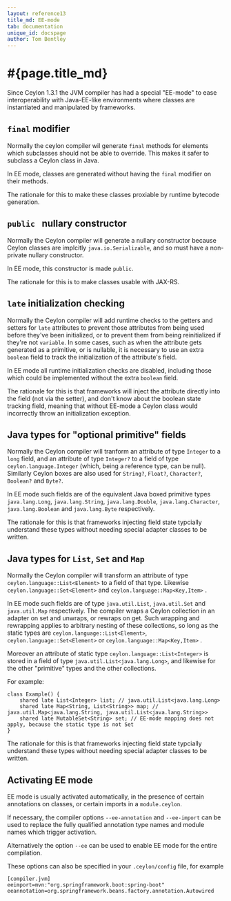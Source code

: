 ```yaml
---
layout: reference13
title_md: EE-mode
tab: documentation
unique_id: docspage
author: Tom Bentley
---
```


# #{page.title_md}

Since Ceylon 1.3.1 the JVM compiler has had a special "EE-mode" to ease interoperability
with Java-EE-like environments where classes are instantiated and manipulated by 
frameworks.

## `final` modifier

Normally the ceylon compiler wil generate `final` methods for elements which subclasses should 
not be able to override. This makes it safer to subclass a Ceylon class in Java.

In EE mode, classes are generated without having the `final` modifier on their methods.

The rationale for this to make these classes proxiable by runtime bytecode generation.

## `public ` nullary constructor

Normally the Ceylon compiler will generate a nullary constructor because Ceylon classes are 
implcitly `java.io.Serializable`, and so must have a non-private nullary constructor.

In EE mode, this constructor is made `public`.

The rationale for this is to make classes usable with JAX-RS.

## `late` initialization checking

Normally the Ceylon compiler will add runtime checks to the getters and setters for `late`
attributes to prevent those attributes from being used before they've been initialized, 
or to prevent them from being reinitialized if they're not `variable`. In some cases, such as 
when the attribute gets generated as a primitive, or is nullable, it is necessary to use an 
extra `boolean` field to track the initialization of the attribute's field.

In EE mode all runtime initialization checks are disabled, including those which could be 
implemented without the extra `boolean` field.

The rationale for this is that frameworks will inject the attribute directly into the field 
(not via the setter), and don't know about the boolean state tracking field, meaning that 
without EE-mode a Ceylon class would 
incorrectly throw an initialization exception.

## Java types for "optional primitive" fields

Normally the Ceylon compiler will tranform an attribute of type `Integer` to a `long` field, and an attribute of type
`Integer?` to a field of type `ceylon.language.Integer` (which, being a reference type, can be null). Similarly Ceylon 
boxes are also used for `String?`, `Float?`, `Character?`, `Boolean?` and `Byte?`.

In EE mode such fields are of the equivalent Java boxed primitive types
`java.lang.Long`, `java.lang.String`, `java.lang.Double`, `java.lang.Character`, 
`java.lang.Boolean` and `java.lang.Byte` respectively.

The rationale for this is that frameworks injecting field state typcially understand these types without 
needing special adapter classes to be written.

## Java types for `List`, `Set` and `Map`

Normally the Ceylon compiler will transform an attribute of type `ceylon.language::List<Element>` 
to a field of that type. Likewise `ceylon.language::Set<Element>` and `ceylon.language::Map<Key,Item>` .

In EE mode such fields are of type `java.util.List`, `java.util.Set` and `java.util.Map` respectively. 
The compiler wraps a Ceylon collection in an adapter on set and unwraps, or rewraps on get. 
Such wrapping and rewrapping applies to arbitrary nesting of these collections, so long as the 
static types are `ceylon.language::List<Element>`, `ceylon.language::Set<Element>` or `ceylon.language::Map<Key,Item>` .

Moreover an attribute of static type `ceylon.language::List<Integer>`  is stored in a field of type
`java.util.List<java.lang.Long>`, and likewise for the other "primitive" types and the other 
collections.

For example:

    class Example() {
        shared late List<Integer> list; // java.util.List<java.lang.Long>
        shared late Map<String, List<String>> map; // java.util.Map<java.lang.String, java.util.List<java.lang.String>>
        shared late MutableSet<String> set; // EE-mode mapping does not apply, because the static type is not Set
    }

The rationale for this is that frameworks injecting field state typcially understand these types without 
needing special adapter classes to be written.

## Activating EE mode

EE mode is usually activated automatically, in the presence of certain annotations on classes, 
or certain imports in a `module.ceylon`.

If necessary, the compiler options `--ee-annotation` and `--ee-import` can be used to replace
the fully qualified annotation type names and module names which trigger activation.

Alternatively the option `--ee` can be used to enable EE mode for the entire compilation.

These options can also be specified in your `.ceylon/config` file, for example

    [compiler.jvm]
    eeimport=mvn:"org.springframework.boot:spring-boot"
    eeannotation=org.springframework.beans.factory.annotation.Autowired
    

